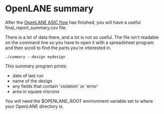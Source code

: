# OpenLANE summary

After the [OpenLANE ASIC flow](https://github.com/efabless/openlane) has finished, you will have a useful final_report_summary.csv file.

There is a lot of data there, and a lot is not so useful. The file isn't readable on the command line so you have to open it with a spreadsheet program and then scroll to find the parts you're interested in.

    ./summary --design mydesign

This summary program prints:

* date of last run
* name of the design
* any fields that contain 'violation' or 'error'
* area in square microns

You will need the $OPENLANE_ROOT environment variable set to where your OpenLANE directory is.

